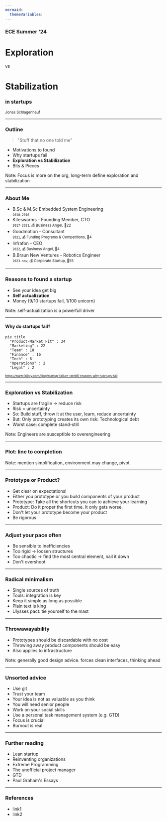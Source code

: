 ```yaml
---
mermaid:
  themeVariables:
---
```


### ECE Summer '24
# Exploration
vs
# Stabilization
### in startups


<small>Jonas Schlagenhauf</small>

---

### Outline

> "Stuff that no one told me"

* Motivations to found
* Why startups fail
* **Exploration vs Stabilization**
* Bits & Pieces

Note: Focus is more on the org, long-term
define exploration and stabilization

---

### About Me

* B.Sc & M.Sc Embedded System Engineering<br>
  <small>`2010-2016`</small>
* Kiteswarms - Founding Member, CTO<br>
  <small> `2017-2021`, 💰 Business Angel, 👤22 </small>
* Goodmotion - Consultant<br>
  <small>`2021`, 💰 Funding Programs & Competitions, 👤4 </small>
* Infrafon - CEO<br>
  <small>`2022`, 💰 Business Angel, 👤4</small>
* B.Braun New Ventures - Robotics Engineer<br>
  <small>`2023-now`, 💰 Corporate Startup, 👤55</small>

---

### Reasons to found a startup

* See your idea get big
* **Self actualization**
* Money (9/10 startups fail, 1/100 unicorn)

Note: self-actualization is a powerfull driver

---

#### Why do startups fail?

```mermaid
pie title
  "Product-Market Fit" : 34
  "Marketing" : 22
  "Team" : 18
  "Finance" : 16
  "Tech" : 6
  "Operations" : 2
  "Legal" : 2
```

<small><small>
https://www.failory.com/blog/startup-failure-rate#6-reasons-why-startups-fail
</small></small>

---

### Exploration vs Stabilization

* Startups are fragile -> reduce risk
* Risk = uncertainty
* So: Build stuff, throw it at the user, learn, reduce uncertainty
* But: Only prototyping creates its own risk: Technological debt
* Worst case: complete stand-still

Note: Engineers are susceptible to overengineering

----

### Plot: line to completion

Note: mention simplification, environment may change, pivot

----

### Prototype or Product?

* Get clear on expectations!
* Either you prototype or you build components of your product
* Prototype: Take all the shortcuts you can to achieve your learning
* Product: Do it proper the first time. It only gets worse.
* Don't let your prototype become your product
* Be rigorous

----

### Adjust your pace often

* Be sensible to inefficiencies
* Too rigid -> loosen structures
* Too chaotic -> find the most central element, nail it down
* Don't overshoot

----

### Radical minimalism
* Single sources of truth
* Tools: integration is key
* Keep it simple as long as possible
* Plain text is king
* Ulysses pact: tie yourself to the mast

----

### Throwawayability

* Prototypes should be discardable with no cost
* Throwing away product components should be easy
* Also applies to infrastructure

Note: generally good design advice. forces clean interfaces, thinking ahead

---

### Unsorted advice

* Use git
* Trust your team
* Your idea is not as valuable as you think
* You will need senior people
* Work on your social skills
* Use a personal task management system (e.g. GTD)
* Focus is crucial
* Burnout is real

---

### Further reading

* Lean startup
* Reinventing organizations
* Extreme Programming
* The unofficial project manager
* GTD
* Paul Graham's Essays

---

### References

* link1
* link2
